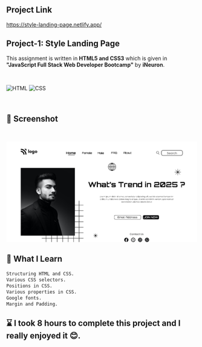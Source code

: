 ## Project Link
https://style-landing-page.netlify.app/


## Project-1:  Style Landing Page 

This assignment is written in **HTML5 and CSS3** which is given in **"JavaScript Full Stack Web Developer Bootcamp"** by **iNeuron**.

<br>

![HTML](https://img.shields.io/badge/html5%20-%23E34F26.svg?&style=for-the-badge&logo=html5&logoColor=white) ![CSS](https://img.shields.io/badge/css3%20-%231572B6.svg?&style=for-the-badge&logo=css3&logoColor=white)

<br>

## 📌 Screenshot

<br>

![Screenshot](./thumbnail.png "Template Screenshot")


## 📌 What I Learn
    Structuring HTML and CSS.
    Various CSS selectors.
    Positions in CSS.
    Various properties in CSS.
    Google fonts.
    Margin and Padding.

## ⌛ I took 8 hours to complete this project and I really enjoyed it 😊.


 